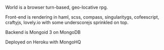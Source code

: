World is a browser turn-based, geo-locative rpg.

Front-end is rendering in haml, scss, compass, singularitygs, cofeescript, craftyjs, lovely.io with some underscorejs sprinkled on top.

Backend is Mongoid 3 on MongoDB

Deployed on Heroku with MongoHQ
